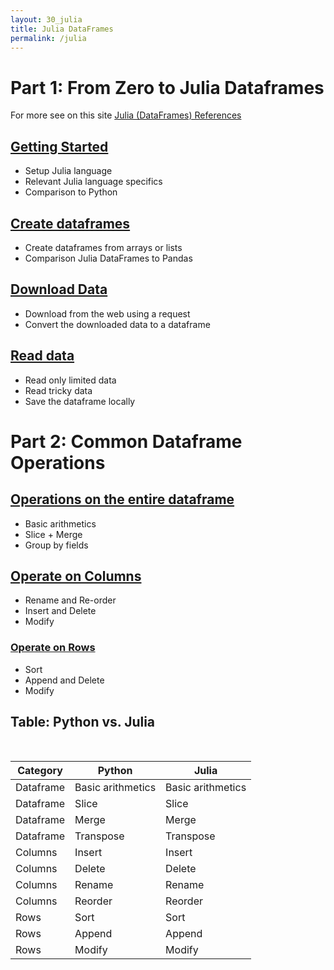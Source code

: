 ```yaml
---
layout: 30_julia
title: Julia DataFrames
permalink: /julia
---
```



# Part 1: From Zero to Julia Dataframes


For more see on this site [Julia (DataFrames) References](julia_references)

## [Getting Started](julia_gettingStarted)

- Setup Julia language
- Relevant Julia language specifics
- Comparison to Python

## [Create dataframes](julia_create)

- Create dataframes from arrays or lists
- Comparison Julia DataFrames to Pandas

## [Download Data](julia_downloads)

- Download from the web using a request
- Convert the downloaded data to a dataframe


## [Read data](julia_saveDF)

- Read only limited data
- Read tricky data
- Save the dataframe locally

# Part 2: Common Dataframe Operations

## [Operations on the entire dataframe](julia_operateOnDF)

- Basic arithmetics
- Slice + Merge
- Group by fields


## [Operate on Columns](julia_columns)

- Rename and Re-order
- Insert and Delete
- Modify


### [Operate on Rows](julia_rows)

- Sort
- Append and Delete
- Modify 



## Table: Python vs. Julia
<br>

|  Category   | Python | Julia |
|-------------|--------|-------|
| Dataframe   | Basic arithmetics | Basic arithmetics  |
| Dataframe   | Slice | Slice |
| Dataframe   | Merge | Merge |
| Dataframe   | Transpose | Transpose  |
| Columns     | Insert | Insert |
| Columns     | Delete | Delete |
| Columns     | Rename | Rename |
| Columns     | Reorder | Reorder |
| Rows        | Sort   | Sort |
| Rows        | Append | Append |
| Rows        | Modify | Modify |

